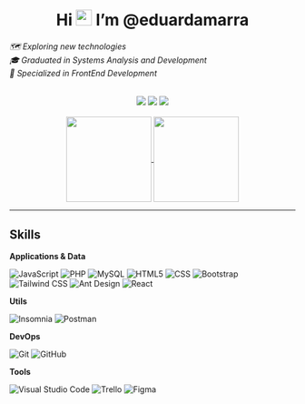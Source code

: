 <h1 align="center">Hi <img src="https://media.giphy.com/media/hvRJCLFzcasrR4ia7z/giphy.gif" width="28"> I’m @eduardamarra</h1>

<div align="center">
  <h6 align="justify">
   🗺️ Exploring new technologies<br>
   🎓 Graduated in Systems Analysis and Development<br>
   💼 Specialized in FrontEnd Development
  </h6>
</div>

 <a href="https://github.com/GruDev325/GruDev325/"> </a>
<div align="center"> 
  <a href="https://instagram.com/eduardamarra" target="_blank"><img src="https://img.shields.io/badge/-Instagram-%23E4405F?style=for-the-badge&logo=instagram&logoColor=white" target="_blank"></a>
  <a href = "mailto:eduardagmarra@gmail.com"><img src="https://img.shields.io/badge/-Gmail-%23333?style=for-the-badge&logo=gmail&logoColor=white" target="_blank"></a>
  <a href="https://www.linkedin.com/in/eduardamarra" target="_blank"><img src="https://img.shields.io/badge/-LinkedIn-%230077B5?style=for-the-badge&logo=linkedin&logoColor=white" target="_blank"></a> 
</div>
<br />
<div align="center">
  <a href="https://github.com/eduardamarra">
  <img height=150 align="center" src="https://github-readme-stats.vercel.app/api?username=eduardamarra&theme=dracula" />
</a>
<a href="https://github.com/eduardamarra">
  <img height=150 align="center" src="https://github-readme-stats.vercel.app/api/top-langs?username=eduardamarra&layout=compact&theme=dracula&langs_count=8&card_width=320" />
</a>
</div>
<hr/>


## Skills

**Applications & Data**

![JavaScript](https://img.shields.io/badge/-JavaScript-333333?style=flat&logo=javascript)
![PHP](https://img.shields.io/badge/-PHP-333333?style=flat&logo=php)
![MySQL](https://img.shields.io/badge/-MySQL-333333?style=flat&logo=mysql)
![HTML5](https://img.shields.io/badge/-HTML5-333333?style=flat&logo=HTML5)
![CSS](https://img.shields.io/badge/-CSS-333333?style=flat&logo=CSS3&logoColor=1572B6)
![Bootstrap](https://img.shields.io/badge/-Bootstrap-333333?style=flat&logo=bootstrap)
![Tailwind CSS](https://img.shields.io/badge/-TailwindCSS-333333?style=flat&logo=tailwind-css)
![Ant Design](https://img.shields.io/badge/-AntDesign-333333?style=flat&logo=antdesign)
![React](https://img.shields.io/badge/-React-333333?style=flat&logo=react)

**Utils**

![Insomnia](https://img.shields.io/badge/-Insomnia-333333?style=flat&logo=insomnia)
![Postman](https://img.shields.io/badge/-Postman-333333?style=flat&logo=postman)

**DevOps**

![Git](https://img.shields.io/badge/-Git-333333?style=flat&logo=git)
![GitHub](https://img.shields.io/badge/-GitHub-333333?style=flat&logo=github)

**Tools**

![Visual Studio Code](https://img.shields.io/badge/-Visual%20Studio%20Code-333333?style=flat&logo=visual-studio-code&logoColor=007ACC)
![Trello](https://img.shields.io/badge/-Trello-333333?style=flat&logo=trello&logoColor=007ACC)
![Figma](https://img.shields.io/badge/-Figma-333333?style=flat&logo=figma&logoColor=007ACC)
